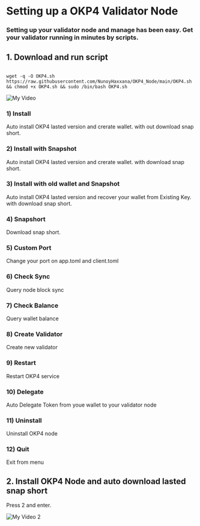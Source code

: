 # Setting up a OKP4 Validator Node

### Setting up your validator node and manage has been easy. Get your validator running in minutes by scripts.

## 1. Download and run script

```

wget -q -O OKP4.sh https://raw.githubusercontent.com/NunoyHaxxana/OKP4_Node/main/OKP4.sh && chmod +x OKP4.sh && sudo /bin/bash OKP4.sh
```

![My Video](https://user-images.githubusercontent.com/83507970/209659099-75e3517e-1262-492e-9696-2c28e1b352a9.gif)

### 1) Install     
Auto install OKP4 lasted version and crerate wallet. with out download snap short.

### 2) Install with Snapshot          
Auto install OKP4 lasted version and crerate wallet. with download snap short.

### 3) Install with old wallet and Snapshot     
Auto install OKP4 lasted version and recover your wallet from Existing Key. with download snap short.

### 4) Snapshort   
Download snap short.

### 5) Custom Port 
Change your port on app.toml and client.toml

### 6) Check Sync  
Query node block sync 

### 7) Check Balance  
Query wallet balance

### 8) Create Validator
Create new validator

### 9) Restart 
Restart OKP4 service

### 10) Delegate
Auto Delegate Token from youe wallet to your validator node

### 11) Uninstall
Uninstall OKP4 node

### 12) Quit
Exit from menu


## 2. Install OKP4 Node and auto download lasted snap short
Press 2 and enter.

![My Video 2](https://user-images.githubusercontent.com/83507970/209662477-bbbc4f2f-a12c-496b-93e1-287ab8875c75.gif)


